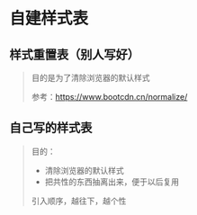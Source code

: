 # 自建样式表

## 样式重置表（别人写好）

> 目的是为了清除浏览器的默认样式
>
> 参考：https://www.bootcdn.cn/normalize/

## 自己写的样式表

> 目的：
>
> - 清除浏览器的默认样式
> - 把共性的东西抽离出来，便于以后复用
>
> 引入顺序，越往下，越个性
